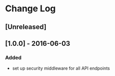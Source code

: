 # Change Log
## [Unreleased]
## [1.0.0] - 2016-06-03
### Added
- set up security middleware for all API endpoints
  
